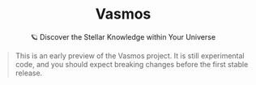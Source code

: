 <div align="center">
  <h1>Vasmos</h1>
  <p>🪐 Discover the Stellar Knowledge within Your Universe</p>
</div>

> This is an early preview of the Vasmos project. It is still experimental code,
> and you should expect breaking changes before the first stable release.
